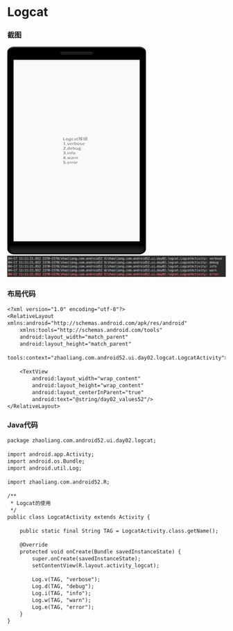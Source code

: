 # Logcat
### 截图
![截图](https://github.com/BruceAnda/Android52/blob/master/screenshot/day02/pic/pic10.png)
![截图](https://github.com/BruceAnda/Android52/blob/master/screenshot/day02/pic/pic11.png)

### 布局代码
```
<?xml version="1.0" encoding="utf-8"?>
<RelativeLayout xmlns:android="http://schemas.android.com/apk/res/android"
    xmlns:tools="http://schemas.android.com/tools"
    android:layout_width="match_parent"
    android:layout_height="match_parent"
    tools:context="zhaoliang.com.android52.ui.day02.logcat.LogcatActivity">

    <TextView
        android:layout_width="wrap_content"
        android:layout_height="wrap_content"
        android:layout_centerInParent="true"
        android:text="@string/day02_values52"/>
</RelativeLayout>
```
### Java代码
```
package zhaoliang.com.android52.ui.day02.logcat;

import android.app.Activity;
import android.os.Bundle;
import android.util.Log;

import zhaoliang.com.android52.R;

/**
 * Logcat的使用
 */
public class LogcatActivity extends Activity {

    public static final String TAG = LogcatActivity.class.getName();

    @Override
    protected void onCreate(Bundle savedInstanceState) {
        super.onCreate(savedInstanceState);
        setContentView(R.layout.activity_logcat);

        Log.v(TAG, "verbose");
        Log.d(TAG, "debug");
        Log.i(TAG, "info");
        Log.w(TAG, "warn");
        Log.e(TAG, "error");
    }
}
```